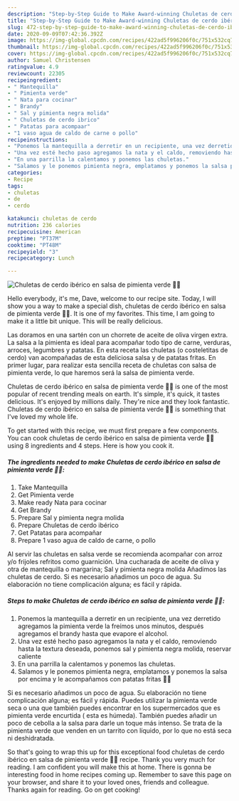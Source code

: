 ```yaml
---
description: "Step-by-Step Guide to Make Award-winning Chuletas de cerdo ibérico en salsa de pimienta verde 🐷🐽"
title: "Step-by-Step Guide to Make Award-winning Chuletas de cerdo ibérico en salsa de pimienta verde 🐷🐽"
slug: 472-step-by-step-guide-to-make-award-winning-chuletas-de-cerdo-iberico-en-salsa-de-pimienta-verde
date: 2020-09-09T07:42:36.392Z
image: https://img-global.cpcdn.com/recipes/422ad5f996206f0c/751x532cq70/chuletas-de-cerdo-iberico-en-salsa-de-pimienta-verde-🐷🐽-foto-principal.jpg
thumbnail: https://img-global.cpcdn.com/recipes/422ad5f996206f0c/751x532cq70/chuletas-de-cerdo-iberico-en-salsa-de-pimienta-verde-🐷🐽-foto-principal.jpg
cover: https://img-global.cpcdn.com/recipes/422ad5f996206f0c/751x532cq70/chuletas-de-cerdo-iberico-en-salsa-de-pimienta-verde-🐷🐽-foto-principal.jpg
author: Samuel Christensen
ratingvalue: 4.9
reviewcount: 22305
recipeingredient:
- " Mantequilla"
- " Pimienta verde"
- " Nata para cocinar"
- " Brandy"
- " Sal y pimienta negra molida"
- " Chuletas de cerdo ibrico"
- " Patatas para acompaar"
- "1 vaso agua de caldo de carne o pollo"
recipeinstructions:
- "Ponemos la mantequilla a derretir en un recipiente, una vez derretido agregamos la pimienta verde la freímos unos minutos, después agregamos el brandy hasta que evapore el alcohol."
- "Una vez esté hecho paso agregamos la nata y el caldo, removiendo hasta la textura deseada, ponemos sal y pimienta negra molida, reservar caliente"
- "En una parrilla la calentamos y ponemos las chuletas."
- "Salamos y le ponemos pimienta negra, emplatamos y ponemos la salsa por encima y le acompañamos con patatas fritas 🥔🥔"
categories:
- Recipe
tags:
- chuletas
- de
- cerdo

katakunci: chuletas de cerdo 
nutrition: 236 calories
recipecuisine: American
preptime: "PT37M"
cooktime: "PT48M"
recipeyield: "3"
recipecategory: Lunch

---
```



![Chuletas de cerdo ibérico en salsa de pimienta verde 🐷🐽](https://img-global.cpcdn.com/recipes/422ad5f996206f0c/751x532cq70/chuletas-de-cerdo-iberico-en-salsa-de-pimienta-verde-🐷🐽-foto-principal.jpg)

Hello everybody, it's me, Dave, welcome to our recipe site. Today, I will show you a way to make a special dish, chuletas de cerdo ibérico en salsa de pimienta verde 🐷🐽. It is one of my favorites. This time, I am going to make it a little bit unique. This will be really delicious.

Las doramos en una sartén con un chorrete de aceite de oliva virgen extra. La salsa a la pimienta es ideal para acompañar todo tipo de carne, verduras, arroces, legumbres y patatas. En esta receta las chuletas (o costeletitas de cerdo) van acompañadas de esta deliciosa salsa y de patatas fritas. En primer lugar, para realizar esta sencilla receta de chuletas con salsa de pimienta verde, lo que haremos será la salsa de pimienta verde.

Chuletas de cerdo ibérico en salsa de pimienta verde 🐷🐽 is one of the most popular of recent trending meals on earth. It's simple, it's quick, it tastes delicious. It's enjoyed by millions daily. They're nice and they look fantastic. Chuletas de cerdo ibérico en salsa de pimienta verde 🐷🐽 is something that I've loved my whole life.


To get started with this recipe, we must first prepare a few components. You can cook chuletas de cerdo ibérico en salsa de pimienta verde 🐷🐽 using 8 ingredients and 4 steps. Here is how you cook it.

<!--inarticleads1-->

##### The ingredients needed to make Chuletas de cerdo ibérico en salsa de pimienta verde 🐷🐽:

1. Take  Mantequilla
1. Get  Pimienta verde
1. Make ready  Nata para cocinar
1. Get  Brandy
1. Prepare  Sal y pimienta negra molida
1. Prepare  Chuletas de cerdo ibérico
1. Get  Patatas para acompañar
1. Prepare 1 vaso agua de caldo de carne, o pollo


Al servir las chuletas en salsa verde se recomienda acompañar con arroz y/o frijoles refritos como guarnición. Una cucharada de aceite de oliva y otra de mantequilla o margarina; Sal y pimienta negra molida Añadimos las chuletas de cerdo. Si es necesario añadimos un poco de agua. Su elaboración no tiene complicación alguna; es fácil y rápida. 

<!--inarticleads2-->

##### Steps to make Chuletas de cerdo ibérico en salsa de pimienta verde 🐷🐽:

1. Ponemos la mantequilla a derretir en un recipiente, una vez derretido agregamos la pimienta verde la freímos unos minutos, después agregamos el brandy hasta que evapore el alcohol.
1. Una vez esté hecho paso agregamos la nata y el caldo, removiendo hasta la textura deseada, ponemos sal y pimienta negra molida, reservar caliente
1. En una parrilla la calentamos y ponemos las chuletas.
1. Salamos y le ponemos pimienta negra, emplatamos y ponemos la salsa por encima y le acompañamos con patatas fritas 🥔🥔


Si es necesario añadimos un poco de agua. Su elaboración no tiene complicación alguna; es fácil y rápida. Puedes utilizar la pimienta verde seca o una que también puedes encontrar en los supermercados que es pimienta verde encurtida ( esta es húmeda). También puedes añadir un poco de cebolla a la salsa para darle un toque más intenso. Se trata de la pimienta verde que venden en un tarrito con líquido, por lo que no está seca ni deshidratada. 

So that's going to wrap this up for this exceptional food chuletas de cerdo ibérico en salsa de pimienta verde 🐷🐽 recipe. Thank you very much for reading. I am confident you will make this at home. There is gonna be interesting food in home recipes coming up. Remember to save this page on your browser, and share it to your loved ones, friends and colleague. Thanks again for reading. Go on get cooking!
